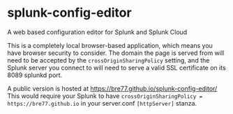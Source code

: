 # splunk-config-editor
A web based configuration editor for Splunk and Splunk Cloud

This is a completely local browser-based application, which means you have browser security to consider. The domain the page is served from will need to be accepted by the `crossOriginSharingPolicy` setting, and the Splunk server you connect to will need to serve a valid SSL certificate on its 8089 splunkd port.

A public version is hosted at https://bre77.github.io/splunk-config-editor/
This would require your Splunk to have `crossOriginSharingPolicy = https://bre77.github.io` in your server.conf `[httpServer]` stanza.
